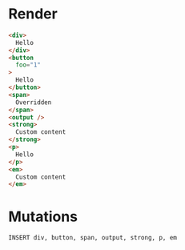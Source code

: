 # Render
```html
<div>
  Hello
</div>
<button
  foo="1"
>
  Hello
</button>
<span>
  Overridden
</span>
<output />
<strong>
  Custom content
</strong>
<p>
  Hello
</p>
<em>
  Custom content
</em>
```

# Mutations
```
INSERT div, button, span, output, strong, p, em
```